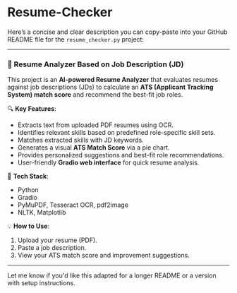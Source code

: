 # Resume-Checker
Here’s a concise and clear description you can copy-paste into your GitHub README file for the `resume_checker.py` project:

---

### 📄 Resume Analyzer Based on Job Description (JD)

This project is an **AI-powered Resume Analyzer** that evaluates resumes against job descriptions (JDs) to calculate an **ATS (Applicant Tracking System) match score** and recommend the best-fit job roles.

🔍 **Key Features**:

* Extracts text from uploaded PDF resumes using OCR.
* Identifies relevant skills based on predefined role-specific skill sets.
* Matches extracted skills with JD keywords.
* Generates a visual **ATS Match Score** via a pie chart.
* Provides personalized suggestions and best-fit role recommendations.
* User-friendly **Gradio web interface** for quick resume analysis.

🧰 **Tech Stack**:

* Python
* Gradio
* PyMuPDF, Tesseract OCR, pdf2image
* NLTK, Matplotlib

💡 **How to Use**:

1. Upload your resume (PDF).
2. Paste a job description.
3. View your ATS match score and improvement suggestions.

---

Let me know if you'd like this adapted for a longer README or a version with setup instructions.
